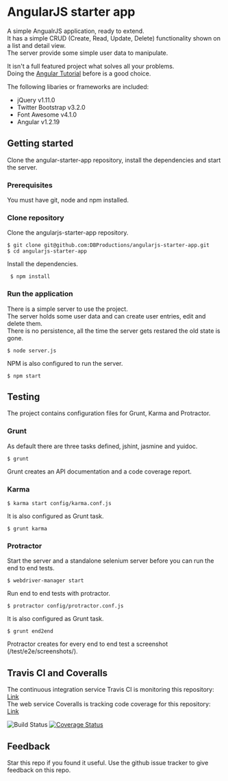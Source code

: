 # AngularJS starter app

A simple AngualrJS application, ready to extend.  
It has a simple CRUD (Create, Read, Update, Delete) functionality shown on a list and detail view.  
The server provide some simple user data to manipulate.

It isn't a full featured project what solves all your problems.  
Doing the [Angular Tutorial](https://docs.angularjs.org/tutorial) before is a good choice.  

The following libaries or frameworks are included:
* jQuery v1.11.0  
* Twitter Bootstrap v3.2.0  
* Font Awesome v4.1.0  
* Angular v1.2.19  

## Getting started

Clone the angular-starter-app repository, install the dependencies and start the server.

### Prerequisites

You must have git, node and npm installed.  

### Clone repository

Clone the angularjs-starter-app repository.

    $ git clone git@github.com:DBProductions/angularjs-starter-app.git
    $ cd angularjs-starter-app

Install the dependencies.

     $ npm install

### Run the application

There is a simple server to use the project.  
The server holds some user data and can create user entries, edit and delete them.  
There is no persistence, all the time the server gets restared the old state is gone.

    $ node server.js

NPM is also configured to run the server.

    $ npm start

## Testing

The project contains configuration files for Grunt, Karma and Protractor.

### Grunt

As default there are three tasks defined, jshint, jasmine and yuidoc.

    $ grunt

Grunt creates an API documentation and a code coverage report.

### Karma

    $ karma start config/karma.conf.js

It is also configured as Grunt task.

    $ grunt karma

### Protractor

Start the server and a standalone selenium server before you can run the end to end tests.

    $ webdriver-manager start

Run end to end tests with protractor.

    $ protractor config/protractor.conf.js

It is also configured as Grunt task.

    $ grunt end2end

Protractor creates for every end to end test a screenshot (/test/e2e/screenshots/).

## Travis CI and Coveralls

The continuous integration service Travis CI is monitoring this repository: [Link](https://travis-ci.org/DBProductions/angularjs-starter-app)  
The web service Coveralls is tracking code coverage for this repository: [Link](https://coveralls.io/r/DBProductions/angularjs-starter-app)

![Build Status](https://travis-ci.org/DBProductions/angularjs-starter-app.svg?branch=master) 
[![Coverage Status](https://coveralls.io/repos/DBProductions/angularjs-starter-app/badge.png)](https://coveralls.io/r/DBProductions/angularjs-starter-app)

## Feedback
Star this repo if you found it useful. Use the github issue tracker to give feedback on this repo.